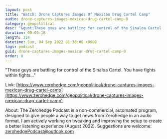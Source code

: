 ```yaml
---
layout: post
title: "Watch: Drone Captures Images Of Mexican Drug Cartel Camp"
audio: drone-captures-images-mexican-drug-cartel-camp-0
category: geopolitical
desc: "&quot;These guys are battling for control of the Sinaloa Cartel. You have fights within fights...&quot;"
duration: 00:05:18
length: 318
datetime: Sun, 04 Sep 2022 01:30:00 +0000
tags: podcast
guid: drone-captures-images-mexican-drug-cartel-camp-0
order: 0
---
```

&quot;These guys are battling for control of the Sinaloa Cartel. You have fights within fights...&quot;

Link: [https://www.zerohedge.com/geopolitical/drone-captures-images-mexican-drug-cartel-camp](https://www.zerohedge.com/geopolitical/drone-captures-images-mexican-drug-cartel-camp)

About: The Zerohedge Podcast is a non-commercial, automated program, designed to give people a way to get news from Zerohedge in an audio format.  I am actively working on tweaking and improving the setup to create a better listening experience (August 2022).  Suggestions are welcome: [zerohedgePodcast@outlook.com](mailto:zerohedgePodcast@outlook.com)